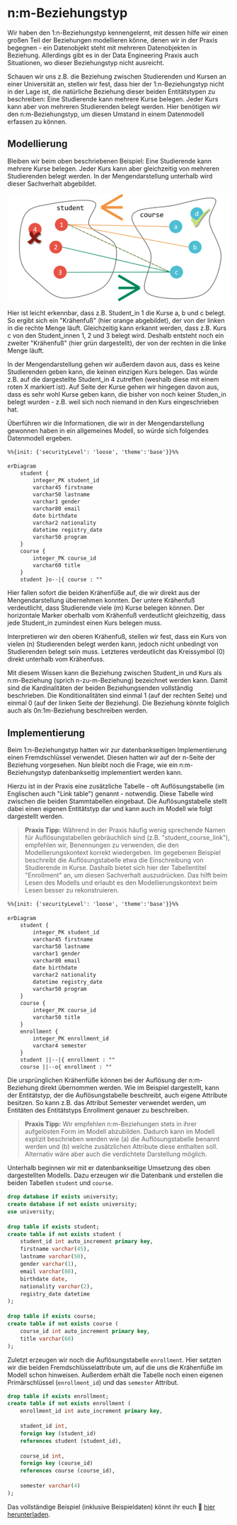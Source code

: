 # n:m-Beziehungstyp

Wir haben den 1:n-Beziehungstyp kennengelernt, mit dessen hilfe wir einen großen Teil der Beziehungen modellieren könne, denen wir in der Praxis begegnen - ein Datenobjekt steht mit mehreren Datenobjekten in Beziehung. Allerdings gibt es in der Data Engineering Praxis auch Situationen, wo dieser Beziehungstyp nicht ausreicht.

Schauen wir uns z.B. die Beziehung zwischen Studierenden und Kursen an einer Universität an, stellen wir fest, dass hier der 1:n-Beziehungstyp nicht in der Lage ist, die natürliche Beziehung dieser beiden Entitätstypen zu beschreiben: Eine Studierende kann mehrere Kurse belegen. Jeder Kurs kann aber von mehreren Studierenden belegt werden. Hier benötigen wir den n:m-Beziehungstyp, um diesen Umstand in einem Datenmodell erfassen zu können.

## Modellierung

Bleiben wir beim oben beschriebenen Beispiel: Eine Studierende kann mehrere Kurse belegen. Jeder Kurs kann aber gleichzeitig von mehreren Studierenden belegt werden. In der Mengendarstellung unterhalb wird dieser Sachverhalt abgebildet.

![Mengendarstellung](../../img/studentcourseset.png)

Hier ist leicht erkennbar, dass z.B. Student_in 1 die Kurse a, b und c belegt. So ergibt sich ein "Krähenfuß" (hier orange abgebildet), der von der linken in die rechte Menge läuft. Gleichzeitig kann erkannt werden, dass z.B. Kurs c von den Student_innen 1, 2 und 3 belegt wird. Deshalb entsteht noch ein zweiter "Krähenfuß" (hier grün dargestellt), der von der rechten in die linke Menge läuft.

In der Mengendarstellung gehen wir außerdem davon aus, dass es keine Studierenden geben kann, die keinen einzigen Kurs belegen. Das würde z.B. auf die dargestellte Student_in 4 zutreffen (weshalb diese mit einem roten X markiert ist). Auf Seite der Kurse gehen wir hingegen davon aus, dass es sehr wohl Kurse geben kann, die bisher von noch keiner Studen_in belegt wurden - z.B. weil sich noch niemand in den Kurs eingeschrieben hat.

Überführen wir die Informationen, die wir in der Mengendarstellung gewonnen haben in ein allgemeines Modell, so würde sich folgendes Datenmodell ergeben.

```mermaid
%%{init: {'securityLevel': 'loose', 'theme':'base'}}%%

erDiagram
    student {
        integer_PK student_id
        varchar45 firstname
        varchar50 lastname
        varchar1 gender
        varchar80 email
        date birthdate
        varchar2 nationality
        datetime registry_date
        varchar50 program
    }
    course {
        integer_PK course_id
        varchar60 title
    }
    student }o--|{ course : ""
```

Hier fallen sofort die beiden Krähenfüße auf, die wir direkt aus der Mengendarstellung übernehmen konnten. Der untere Krähenfuß verdeutlicht, dass Studierende viele (m) Kurse belegen können. Der horizontale Marker oberhalb vom Krähenfuß verdeutlicht gleichzeitig, dass jede Student_in zumindest einen Kurs belegen muss.

Interpretieren wir den oberen Krähenfuß, stellen wir fest, dass ein Kurs von vielen (n) Studierenden belegt werden kann, jedoch nicht unbedingt von Studierenden belegt sein muss. Letzteres verdeutlicht das Kreissymbol (0) direkt unterhalb vom Krähenfuss.

Mit diesem Wissen kann die Beziehung zwischen Student_in und Kurs als n:m-Beziehung (sprich n-zu-m-Beziehung) bezeichnet werden kann. Damit sind die Kardinalitäten der beiden Beziehungsenden vollständig beschrieben. Die Konditionalitäten sind einmal 1 (auf der rechten Seite) und einmal 0 (auf der linken Seite der Beziehung). Die Beziehung könnte folglich auch als 0n:1m-Beziehung beschreiben werden.

## Implementierung

Beim 1:n-Beziehungstyp hatten wir zur datenbankseitigen Implementierung einen Fremdschlüssel verwendet. Diesen hatten wir auf der n-Seite der Beziehung vorgesehen. Nun bleibt noch die Frage, wie ein n:m-Beziehungstyp datenbankseitig implementiert werden kann.

Hierzu ist in der Praxis eine zusätzliche Tabelle - oft Auflösungstabelle (im Englischen auch "Link table") genannt - notwendig. Diese Tabelle wird zwischen die beiden Stammtabellen eingebaut. Die Auflösungstabelle stellt dabei einen eigenen Entitätstyp dar und kann auch im Modell wie folgt dargestellt werden.

>**Praxis Tipp:** Während in der Praxis häufig wenig sprechende Namen für Auflösungstabellen gebräuchlich sind (z.B. "student_course_link"), empfehlen wir, Benennungen zu verwenden, die den Modellierungskontext korrekt wiedergeben. Im gegebenen Beispiel beschreibt die Auflösungstabelle etwa die Einschreibung von Studierende in Kurse. Dashalb bietet sich hier der Tabellentitel "Enrollment" an, um diesen Sachverhalt auszudrücken. Das hilft beim Lesen des Modells und erlaubt es den Modellierungskontext beim Lesen besser zu rekonstruieren.

```mermaid
%%{init: {'securityLevel': 'loose', 'theme':'base'}}%%

erDiagram
    student {
        integer_PK student_id
        varchar45 firstname
        varchar50 lastname
        varchar1 gender
        varchar80 email
        date birthdate
        varchar2 nationality
        datetime registry_date
        varchar50 program
    }
    course {
        integer_PK course_id
        varchar50 title
    }
    enrollment {
        integer_PK enrollment_id
        varchar4 semester
    }
    student ||--|{ enrollment : ""
    course ||--o{ enrollment : ""
```

Die ursprünglichen Krähenfüße können bei der Auflösung der n:m-Beziehung direkt übernommen werden. Wie im Beispiel dargestellt, kann der Entitätstyp, der die Auflösungstabelle beschreibt, auch eigene Attribute besitzen. So kann z.B. das Attribut Semester verwendet werden, um Entitäten des Entitätstyps Enrollment genauer zu beschreiben.

>**Praxis Tipp:** Wir empfehlen n:m-Beziehungen stets in ihrer aufgelösten Form im Modell abzubilden. Dadurch kann im Modell explizit beschrieben werden wie (a) die Auflösungstabelle benannt werden und (b) welche zusätzlichen Attribute diese enthalten soll. Alternativ wäre aber auch die verdichtete Darstellung möglich.

Unterhalb beginnen wir mit er datenbankseitige Umsetzung des oben dargestellten Modells. Dazu erzeugen wir die Datenbank und erstellen die beiden Tabellen `student` und `course`.

``` sql
drop database if exists university;
create database if not exists university;
use university;

drop table if exists student;
create table if not exists student (
    student_id int auto_increment primary key,
    firstname varchar(45),
    lastname varchar(50),
    gender varchar(1),
    email varchar(80),
    birthdate date,
    nationality varchar(2),
    registry_date datetime
);

drop table if exists course;
create table if not exists course (
	course_id int auto_increment primary key,
    title varchar(60)
);
```

Zuletzt erzeugen wir noch die Auflösungstabelle `enrollment`. Hier setzten wir die beiden Fremdschlüsselattribute um, auf die uns die Krähenfüße im Modell schon hinweisen. Außerdem erhält die Tabelle noch einen eigenen Primärschlüssel (`enrollment_id`) und das `semester` Attribut.

```sql hl_lines="5 6 7 9 10 11"
drop table if exists enrollment;
create table if not exists enrollment (
	enrollment_id int auto_increment primary key,

    student_id int,
    foreign key (student_id)
    references student (student_id),

    course_id int,
    foreign key (course_id)
    references course (course_id),

    semester varchar(4)
);
```

Das vollständige Beispiel (inklusive Beispieldaten) könnt ihr euch 📁 [hier herunterladen](../../downloads/student_program_course.sql).
